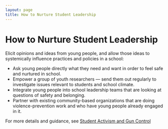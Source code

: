```yaml
---
layout: page
title: How to Nurture Student Leadership
---
```


How to Nurture Student Leadership
=================

Elicit opinions and ideas from young people, and allow those ideas to systemically influence practices and policies in a school:

* Ask young people directly what they need and want in order to feel safe and nurtured in school.
* Empower a group of youth researchers — send them out regularly to investigate issues relevant to students and school climate.
* Integrate young people into school leadership teams that are looking at questions of safety and belonging.
* Partner with existing community-based organizations that are doing violence-prevention work and who have young people already engaged in it.

For more details and guidance, see [Student Activism and Gun Control](https://www.gse.harvard.edu/news/uk/18/02/student-activism-and-gun-control)
